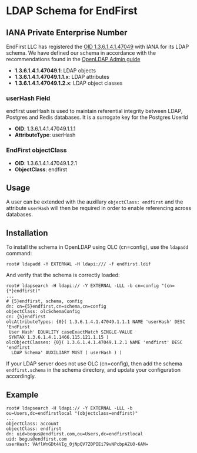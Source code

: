 # LDAP Schema for EndFirst

## IANA Private Enterprise Number

EndFirst LLC has registered the [OID 1.3.6.1.4.1.47049](http://oid-info.com/get/1.3.6.1.4.1.47049) with IANA for its LDAP schema. We have defined our schema in accordance with the recommendations found in the [OpenLDAP Admin guide](http://www.openldap.org/doc/admin24/schema.html)

- **1.3.6.1.4.1.47049.1**: LDAP objects
- **1.3.6.1.4.1.47049.1.1.x**: LDAP attributes
- **1.3.6.1.4.1.47049.1.2.x**: LDAP object classes 

### userHash Field

endfirst userHash is used to maintain referential integrity between LDAP,
Postgres and Redis databases. It is a surrogate key for the Postgres UserId

- **OID**: 1.3.6.1.4.1.47049.1.1.1
- **AttributeType**: userHash

### EndFirst objectClass

- **OID**: 1.3.6.1.4.1.47049.1.2.1
- **ObjectClass**: endfirst

## Usage

A user can be extended with the auxillary `objectClass: endfirst` and the attribute `userHash` will then be required in order to enable referencing across databases.

## Installation

To install the schema in OpenLDAP using OLC (cn=config), use the `ldapadd` command:

    root# ldapadd -Y EXTERNAL -H ldapi:/// -f endfirst.ldif
   
And verify that the schema is correctly loaded:

    root# ldapsearch -H ldapi:// -Y EXTERNAL -LLL -b cn=config "(cn={*}endfirst)"
    ...
    # {5}endfirst, schema, config
    dn: cn={5}endfirst,cn=schema,cn=config
    objectClass: olcSchemaConfig
    cn: {5}endfirst
    olcAttributeTypes: {0}( 1.3.6.1.4.1.47049.1.1.1 NAME 'userHash' DESC 'EndFirst
     User Hash' EQUALITY caseExactMatch SINGLE-VALUE 
     SYNTAX 1.3.6.1.4.1.1466.115.121.1.15 )
    olcObjectClasses: {0}( 1.3.6.1.4.1.47049.1.2.1 NAME 'endfirst' DESC 'endfirst
      LDAP Schema' AUXILIARY MUST ( userHash ) )

If your LDAP server does not use OLC (cn=config), then add the schema `endfirst.schema` in the schema directory, and update your configuration accordingly.


## Example

    root# ldapsearch -H ldapi:// -Y EXTERNAL -LLL -b ou=Users,dc=endfirstlocal "(objectclass=endfirst)" 
    ...
    objectClass: account
    objectClass: endfirst
    dn: uid=bogus@endfirst.com,ou=Users,dc=endfirstlocal
    uid: bogus@endfirst.com
    userHash: VAflWnGDt4VIg_0jNpQV7Z0PIEi79vNPcbpAZUO-6AM=

